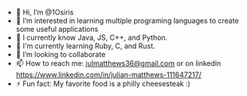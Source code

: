 - 👋 Hi, I’m @1Osiris
- 👀 I’m interested in learning multiple programing languages to create some useful applications
- 🌱 I currently know Java, JS, C++, and Python.
- 🧠 I'm currently learning Ruby, C, and Rust.
- 💞️ I’m looking to collaborate
- 📫 How to reach me: julmatthews36@gmail.com or on linkedin https://www.linkedin.com/in/julian-matthews-111647217/
- ⚡ Fun fact: My favorite food is a philly cheesesteak :)

